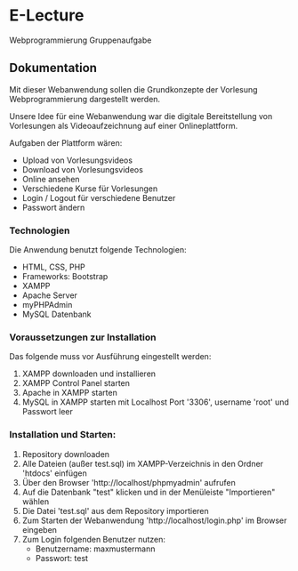 # E-Lecture
Webprogrammierung Gruppenaufgabe

## Dokumentation
Mit dieser Webanwendung sollen die Grundkonzepte der Vorlesung Webprogrammierung dargestellt werden.

Unsere Idee für eine Webanwendung war die digitale Bereitstellung von Vorlesungen als Videoaufzeichnung auf einer Onlineplattform.

Aufgaben der Plattform wären:
- Upload von Vorlesungsvideos
- Download von Vorlesungsvideos
- Online ansehen
- Verschiedene Kurse für Vorlesungen
- Login / Logout für verschiedene Benutzer
- Passwort ändern


### Technologien
Die Anwendung benutzt folgende Technologien:
* HTML, CSS, PHP
* Frameworks: Bootstrap
* XAMPP
* Apache Server
* myPHPAdmin
* MySQL Datenbank

### Voraussetzungen zur Installation
Das folgende muss vor Ausführung eingestellt werden:
1. XAMPP downloaden und installieren
2. XAMPP Control Panel starten
3. Apache in XAMPP starten
4. MySQL in XAMPP starten mit Localhost Port '3306', username 'root' und Passwort leer

### Installation und Starten:
1. Repository downloaden
2. Alle Dateien (außer test.sql) im XAMPP-Verzeichnis in den Ordner 'htdocs' einfügen
3. Über den Browser 'http://localhost/phpmyadmin' aufrufen
4. Auf die Datenbank "test" klicken und in der Menüleiste "Importieren" wählen
5. Die Datei 'test.sql' aus dem Repository importieren
6. Zum Starten der Webanwendung 'http://localhost/login.php' im Browser eingeben
7. Zum Login folgenden Benutzer nutzen:
    * Benutzername: maxmustermann
    * Passwort: test





